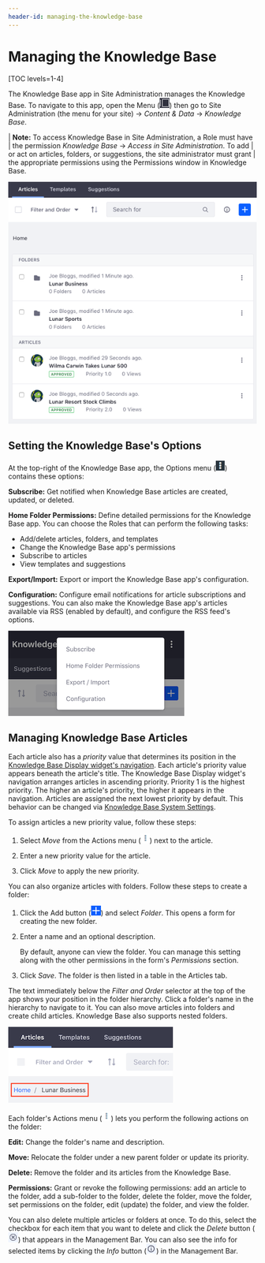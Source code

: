 ```yaml
---
header-id: managing-the-knowledge-base
---
```


# Managing the Knowledge Base

[TOC levels=1-4]

The Knowledge Base app in Site Administration manages the Knowledge Base. To
navigate to this app, open the Menu (![Menu](../../../../images/icon-menu.png))
then go to Site Administration (the menu for your site) &rarr; *Content & Data* 
&rarr; *Knowledge Base*. 

| **Note:** To access Knowledge Base in Site Administration, a Role must have 
| the permission *Knowledge Base* &rarr; *Access in Site Administration*. To add 
| or act on articles, folders, or suggestions, the site administrator must grant 
| the appropriate permissions using the Permissions window in Knowledge Base. 

![Figure 1: You can manage Knowledge Base articles, folders, and suggestions.](../../../../images/kb-admin-articles.png)

## Setting the Knowledge Base's Options

At the top-right of the Knowledge Base app, the Options menu 
(![Options](../../../../images/icon-options.png)) 
contains these options: 

**Subscribe:** Get notified when Knowledge Base articles are created, 
updated, or deleted. 

**Home Folder Permissions:** Define detailed permissions for the Knowledge 
Base app. You can choose the Roles that can perform the following tasks: 

-   Add/delete articles, folders, and templates 
-   Change the Knowledge Base app's permissions 
-   Subscribe to articles
-   View templates and suggestions

**Export/Import:** Export or import the Knowledge Base app's configuration. 

**Configuration:** Configure email notifications for article subscriptions and
suggestions. You can also make the Knowledge Base app's articles available via
RSS (enabled by default), and configure the RSS feed's options. 

![Figure 2: The Knowledge Base App's options.](../../../../images/kb-admin-options.png)

## Managing Knowledge Base Articles

Each article also has a *priority* value that determines its position in the 
[Knowledge Base Display widget's navigation](/discover/portal/-/knowledge_base/7-2/knowledge-base-display). Each
article's priority value appears beneath the article's title. The Knowledge Base
Display widget's navigation arranges articles in ascending priority. Priority
1 is the highest priority. The higher an article's priority, the higher it
appears in the navigation. Articles are assigned the next lowest priority by
default. This behavior can be changed via 
[Knowledge Base System Settings](/discover/portal/-/knowledge_base/7-2/knowledge-base-system-settings). 

To assign articles a new priority value, follow these steps: 

1.  Select *Move* from the Actions menu 
    (![Actions](../../../../images/icon-actions.png)) 
    next to the article. 

2.  Enter a new priority value for the article. 

3.  Click *Move* to apply the new priority. 

You can also organize articles with folders. Follow these steps to create a 
folder:

1.  Click the Add button
    (![Add](../../../../images/icon-add.png)) 
    and select *Folder*. This opens a form for creating the new folder. 

2.  Enter a name and an optional description. 

    By default, anyone can view the folder. You can manage this setting along 
    with the other permissions in the form's *Permissions* section. 

3.  Click *Save*. The folder is then listed in a table in the Articles tab. 

The text immediately below the *Filter and Order* selector at the top of the 
app shows your position in the folder hierarchy. Click a folder's name in the 
hierarchy to navigate to it. You can also move articles into folders and create 
child articles. Knowledge Base also supports nested folders.

![Figure 3: This screenshot uses a red box to highlight the text that indicates the current position in the folder hierarchy.](../../../../images/kb-admin-folder-hierarchy.png)

Each folder's Actions menu 
(![Actions](../../../../images/icon-actions.png)) 
lets you perform the following actions on the folder: 

**Edit:** Change the folder's name and description.

**Move:** Relocate the folder under a new parent folder or update its priority. 

**Delete:** Remove the folder and its articles from the Knowledge Base. 

**Permissions:** Grant or revoke the following permissions: add an article to
the folder, add a sub-folder to the folder, delete the folder, move the folder,
set permissions on the folder, edit (update) the folder, and view the folder. 

You can also delete multiple articles or folders at once. To do this, select the 
checkbox for each item that you want to delete and click the *Delete* button 
(![Delete](../../../../images/icon-delete.png)) 
that appears in the Management Bar. You can also see the info for selected items 
by clicking the *Info* button 
(![Info](../../../../images/icon-information.png)) 
in the Management Bar. 
